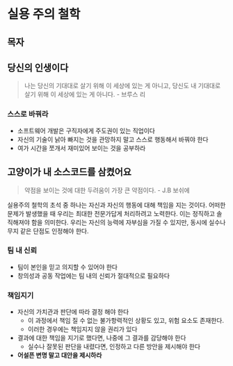 # 실용 주의 철학
## 목자

## 당신의 인생이다
> 나는 당신의 기대대로 살기 위해 이 세상에 있는 게 아니고, 당신도 내 기대대로 살기 위해 이 세상에 있는 게 아니다. - 브루스 리

### 스스로 바꿔라
- 소프트웨어 개발은 구직자에게 주도권이 있는 직업이다
- 자신의 기술이 낡아 빠지는 것을 관망하지 말고 스스로 행동해서 바꿔야 한다
- 여가 시간을 쪼개서 재미있어 보이는 것을 공부하라

## 고양이가 내 소스코드를 삼켰어요
> 약점을 보이는 것에 대한 두려움이 가장 큰 약점이다. - J.B 보쉬에

실용주의 철학의 초석 중 하나는 자신과 자신의 행동에 대해 책임을 지는 것이다. 어떠한 문제가 발생했을 때 우리는 최대한 전문가답게 처리하려고 노력한다. 이는 정직하고 솔직해져야 함을 의미한다. 우리는 자신의 능력에 자부심을 가질 수 있지만, 동시에 실수나 무지 같은 단점도 인정해야 한다.

### 팀 내 신뢰
- 팀이 본인을 믿고 의지할 수 있어야 한다
- 창의성과 공동 작업에는 팀 내의 신뢰가 절대적으로 필요하다
### 책임지기
- 자신의 가치관과 판단에 따라 결정 해야 한다
  - 이 과정에서 책임 질 수 없는 불가항력적인 상황도 있고, 위험 요소도 존재한다.
  - 이러한 경우에는 책임지지 않을 권리가 있다
- 결과에 대한 책임을 지기로 했다면, 나중에 그 결과를 감당해야 한다
  - 실수나 잘못된 판단을 내렸다면, 인정하고 다른 방안을 제시해야 한다
- **어설픈 변명 말고 대안을 제시하라**
